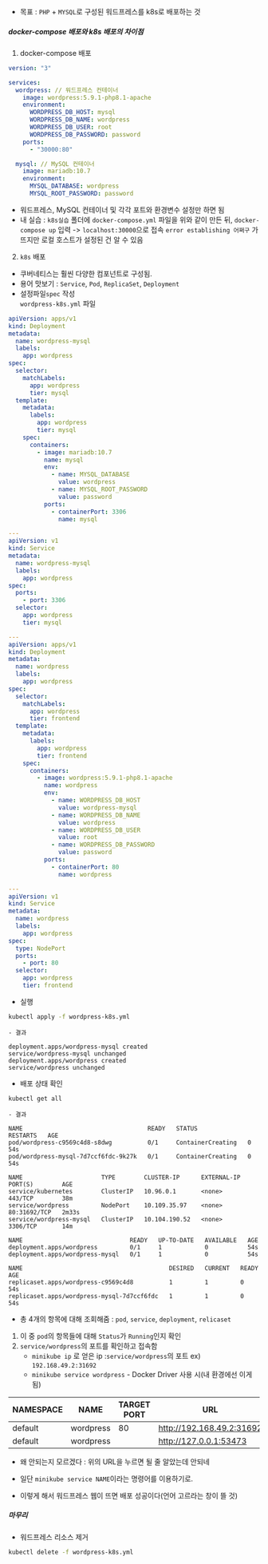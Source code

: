 - 목표 : `PHP` + `MYSQL`로 구성된 워드프레스를 k8s로 배포하는 것

##### docker-compose 배포와 k8s 배포의 차이점

1. docker-compose 배포
```yaml
version: "3"

services:
  wordpress: // 워드프레스 컨테이너
    image: wordpress:5.9.1-php8.1-apache
    environment:
      WORDPRESS_DB_HOST: mysql
      WORDPRESS_DB_NAME: wordpress
      WORDPRESS_DB_USER: root
      WORDPRESS_DB_PASSWORD: password
    ports:
      - "30000:80"

  mysql: // MySQL 컨테이너
    image: mariadb:10.7
    environment:
      MYSQL_DATABASE: wordpress
      MYSQL_ROOT_PASSWORD: password
```
- 워드프레스, MySQL 컨테이너 및 각각 포트와 환경변수 설정만 하면 됨
- 내 실습 : `k8s실습` 폴더에 `docker-compose.yml` 파일을 위와 같이 만든 뒤, `docker-compose up` 입력 -> `localhost:30000`으로 접속
	`error establishing 어쩌구` 가 뜨지만 로컬 호스트가 설정된 건 알 수 있음

2. `k8s` 배포
- 쿠버네티스는 훨씬 다양한 컴포넌트로 구성됨.
- 용어 맛보기 : `Service`, `Pod`, `ReplicaSet`, `Deployment`
- 설정파일`spec` 작성  
`wordpress-k8s.yml` 파일
```yaml
apiVersion: apps/v1
kind: Deployment
metadata:
  name: wordpress-mysql
  labels:
    app: wordpress
spec:
  selector:
    matchLabels:
      app: wordpress
      tier: mysql
  template:
    metadata:
      labels:
        app: wordpress
        tier: mysql
    spec:
      containers:
        - image: mariadb:10.7
          name: mysql
          env:
            - name: MYSQL_DATABASE
              value: wordpress
            - name: MYSQL_ROOT_PASSWORD
              value: password
          ports:
            - containerPort: 3306
              name: mysql

---
apiVersion: v1
kind: Service
metadata:
  name: wordpress-mysql
  labels:
    app: wordpress
spec:
  ports:
    - port: 3306
  selector:
    app: wordpress
    tier: mysql

---
apiVersion: apps/v1
kind: Deployment
metadata:
  name: wordpress
  labels:
    app: wordpress
spec:
  selector:
    matchLabels:
      app: wordpress
      tier: frontend
  template:
    metadata:
      labels:
        app: wordpress
        tier: frontend
    spec:
      containers:
        - image: wordpress:5.9.1-php8.1-apache
          name: wordpress
          env:
            - name: WORDPRESS_DB_HOST
              value: wordpress-mysql
            - name: WORDPRESS_DB_NAME
              value: wordpress
            - name: WORDPRESS_DB_USER
              value: root
            - name: WORDPRESS_DB_PASSWORD
              value: password
          ports:
            - containerPort: 80
              name: wordpress

---
apiVersion: v1
kind: Service
metadata:
  name: wordpress
  labels:
    app: wordpress
spec:
  type: NodePort
  ports:
    - port: 80
  selector:
    app: wordpress
    tier: frontend
```

- 실행 
```sh
kubectl apply -f wordpress-k8s.yml
```
	- 결과
```
deployment.apps/wordpress-mysql created
service/wordpress-mysql unchanged
deployment.apps/wordpress created
service/wordpress unchanged
```

- 배포 상태 확인
```sh
kubectl get all
```
	- 결과
```
NAME                                   READY   STATUS              RESTARTS   AGE
pod/wordpress-c9569c4d8-s8dwg          0/1     ContainerCreating   0          54s
pod/wordpress-mysql-7d7ccf6fdc-9k27k   0/1     ContainerCreating   0          54s

NAME                      TYPE        CLUSTER-IP      EXTERNAL-IP   PORT(S)        AGE
service/kubernetes        ClusterIP   10.96.0.1       <none>        443/TCP        38m
service/wordpress         NodePort    10.109.35.97    <none>        80:31692/TCP   2m33s
service/wordpress-mysql   ClusterIP   10.104.190.52   <none>        3306/TCP       14m

NAME                              READY   UP-TO-DATE   AVAILABLE   AGE
deployment.apps/wordpress         0/1     1            0           54s
deployment.apps/wordpress-mysql   0/1     1            0           54s

NAME                                         DESIRED   CURRENT   READY   AGE
replicaset.apps/wordpress-c9569c4d8          1         1         0       54s
replicaset.apps/wordpress-mysql-7d7ccf6fdc   1         1         0       54s

```
- 총 4개의 항목에 대해 조회해줌 : `pod`, `service`, `deployment`, `relicaset`
1. 이 중 `pod`의 항목들에 대해 `Status`가 `Running`인지 확인
2. `service/wordpress`의 포트를 확인하고 접속함
	- `minikube ip` 로 얻은 ip :`service/wordpress`의 포트 ex) `192.168.49.2:31692`
	- `minikube service wordpress` - Docker Driver 사용 시(내 환경에선 이게 됨)

| NAMESPACE | NAME      | TARGET PORT | URL                       |
| --------- | --------- | ----------- | ------------------------- |
| default   | wordpress | 80          | http://192.168.49.2:31692 |
| default   | wordpress |             | http://127.0.0.1:53473    |
- 왜 안되는지 모르겠다 : 위의 URL을 누르면 될 줄 알았는데 안되네
- 일단 `minikube service NAME`이라는 명령어를 이용하기로.


- 이렇게 해서 워드프레스 웹이 뜨면 배포 성공이다(언어 고르라는 창이 뜰 것)

##### 마무리
- 워드프레스 리소스 제거
```sh
kubectl delete -f wordpress-k8s.yml
```


